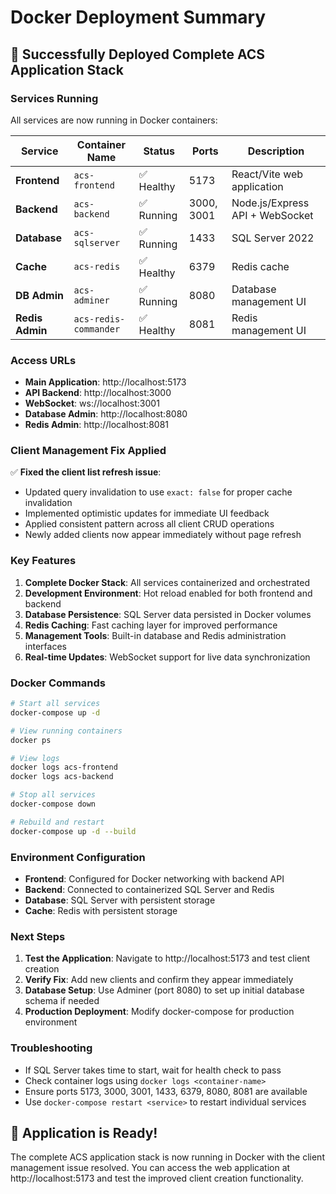 # Docker Deployment Summary

## 🎉 Successfully Deployed Complete ACS Application Stack

### Services Running

All services are now running in Docker containers:

| Service | Container Name | Status | Ports | Description |
|---------|---------------|--------|-------|-------------|
| **Frontend** | `acs-frontend` | ✅ Healthy | 5173 | React/Vite web application |
| **Backend** | `acs-backend` | ✅ Running | 3000, 3001 | Node.js/Express API + WebSocket |
| **Database** | `acs-sqlserver` | ✅ Running | 1433 | SQL Server 2022 |
| **Cache** | `acs-redis` | ✅ Healthy | 6379 | Redis cache |
| **DB Admin** | `acs-adminer` | ✅ Running | 8080 | Database management UI |
| **Redis Admin** | `acs-redis-commander` | ✅ Healthy | 8081 | Redis management UI |

### Access URLs

- **Main Application**: http://localhost:5173
- **API Backend**: http://localhost:3000
- **WebSocket**: ws://localhost:3001
- **Database Admin**: http://localhost:8080
- **Redis Admin**: http://localhost:8081

### Client Management Fix Applied

✅ **Fixed the client list refresh issue**:
- Updated query invalidation to use `exact: false` for proper cache invalidation
- Implemented optimistic updates for immediate UI feedback
- Applied consistent pattern across all client CRUD operations
- Newly added clients now appear immediately without page refresh

### Key Features

1. **Complete Docker Stack**: All services containerized and orchestrated
2. **Development Environment**: Hot reload enabled for both frontend and backend
3. **Database Persistence**: SQL Server data persisted in Docker volumes
4. **Redis Caching**: Fast caching layer for improved performance
5. **Management Tools**: Built-in database and Redis administration interfaces
6. **Real-time Updates**: WebSocket support for live data synchronization

### Docker Commands

```bash
# Start all services
docker-compose up -d

# View running containers
docker ps

# View logs
docker logs acs-frontend
docker logs acs-backend

# Stop all services
docker-compose down

# Rebuild and restart
docker-compose up -d --build
```

### Environment Configuration

- **Frontend**: Configured for Docker networking with backend API
- **Backend**: Connected to containerized SQL Server and Redis
- **Database**: SQL Server with persistent storage
- **Cache**: Redis with persistent storage

### Next Steps

1. **Test the Application**: Navigate to http://localhost:5173 and test client creation
2. **Verify Fix**: Add new clients and confirm they appear immediately
3. **Database Setup**: Use Adminer (port 8080) to set up initial database schema if needed
4. **Production Deployment**: Modify docker-compose for production environment

### Troubleshooting

- If SQL Server takes time to start, wait for health check to pass
- Check container logs using `docker logs <container-name>`
- Ensure ports 5173, 3000, 3001, 1433, 6379, 8080, 8081 are available
- Use `docker-compose restart <service>` to restart individual services

## 🚀 Application is Ready!

The complete ACS application stack is now running in Docker with the client management issue resolved. You can access the web application at http://localhost:5173 and test the improved client creation functionality.
